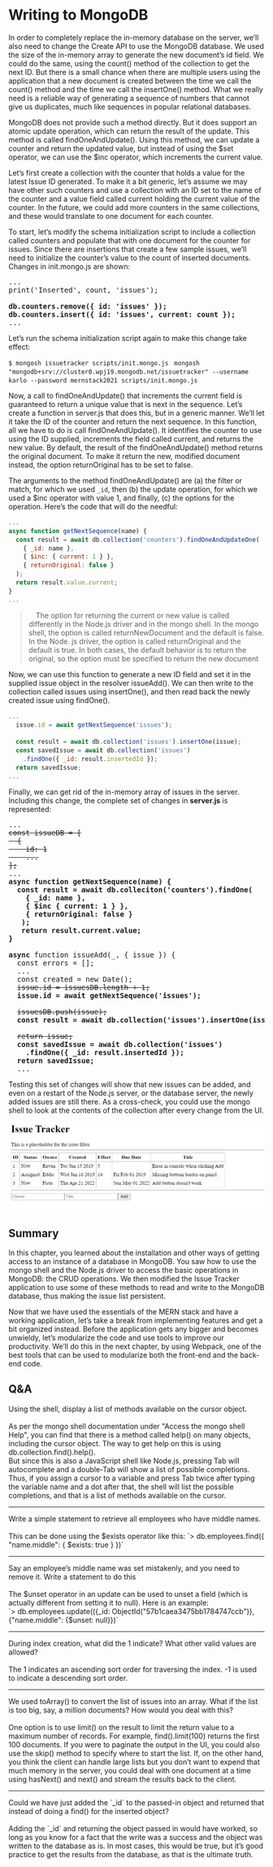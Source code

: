 # Writing to MongoDB

In order to completely replace the in-memory database on the server, we’ll also need to change the Create API to use the MongoDB database. 
We used the size of the in-memory array to generate the new document’s id field. We could do the same, using the count() method of the collection to get the next ID. But there is a small chance when there are multiple users using the application that a new document is created between the time we call the count() method and the time we call the insertOne() method. What we really need is a reliable way of generating a sequence of numbers that cannot give us duplicates, much like sequences in popular relational databases.

MongoDB does not provide such a method directly. But it does support an atomic update operation, which can return the result of the update. This method is called findOneAndUpdate(). Using this method, we can update a counter and return the updated value, but instead of using the $set operator, we can use the $inc operator, which increments the current value.

Let’s first create a collection with the counter that holds a value for the latest Issue ID generated. To make it a bit generic, let’s assume we may have other such counters and use a collection with an ID set to the name of the counter and a value field called current holding the current value of the counter. In the future, we could add more counters in the same collections, and these would translate to one document for each counter.

To start, let’s modify the schema initialization script to include a collection called counters and populate that with one document for the counter for issues. Since there are insertions that create a few sample issues, we’ll need to initialize the counter’s value to the count of inserted documents. Changes in init.mongo.js are shown:

<pre>
...
print('Inserted', count, 'issues');

<b>db.counters.remove({ id: 'issues' });
db.counters.insert({ id: 'issues', current: count });</b>
...
</pre>

Let’s run the schema initialization script again to make this change take effect:

`$ mongosh issuetracker scripts/init.mongo.js `
` mongosh "mongodb+srv://cluster0.wpj19.mongodb.net/issuetracker" --username karlo --password mernstack2021 scripts/init.mongo.js `

Now, a call to findOneAndUpdate() that increments the current field is guaranteed to return a unique value that is next in the sequence. Let’s create a function in server.js that does this, but in a generic manner. We’ll let it take the ID of the counter and return the next sequence. In this function, all we have to do is call findOneAndUpdate(). It identifies the counter to use using the ID supplied, increments the field called current, and returns the new value. By default, the result of the findOneAndUpdate() method returns the original document. To make it return the new, modified document instead, the option returnOriginal has to be set to false.

The arguments to the method findOneAndUpdate() are (a) the filter or match, for which we used `_id`, then (b) the update operation, for which we used a $inc operator with value 1, and finally, (c) the options for the operation. Here’s the code that will do the needful:

```js
...
async function getNextSequence(name) {
  const result = await db.collection('counters').findOneAndUpdateOne(
    { _id: name },
    { $inc: { current: 1 } },
    { returnOriginal: false }
  );
  return result.value.current; 
}
...    
```

 >  The option for returning the current or new value is called differently in the Node.js driver and in the mongo shell. In the mongo shell, the option is called
 returnNewDocument and the default is false. In the Node. js driver, the option is called returnOriginal and the default is true. In both cases, the default
 behavior is to return the original, so the option must be specified to return the new document


Now, we can use this function to generate a new ID field and set it in the supplied issue object in the resolver issueAdd(). We can then write to the collection called issues using insertOne(), and then read back the newly created issue using findOne().


```js
...
  issue.id = await getNextSequence('issues');
  
  const result = await db.collection('issues').insertOne(issue);
  const savedIssue = await db.collection('issues')
    .findOne({ _id: result.insertedId });
  return savedIssue;
...
```

Finally, we can get rid of the in-memory array of issues in the server. Including this change, the complete set of changes in **server.js** is represented: 

<pre>
...
<del>const issueDB = [
  {
    id: 1
    ...
];</del>
...
<b>async function getNextSequence(name) {
  const result = await db.colleciton('counters').findOne(
    { _id: name },
    { $inc { current: 1 } },
    { returnOriginal: false }
   );
   return result.current.value;
}

async</b> function issueAdd(_, { issue }) {
  const errors = [];
  ...
  const created = new Date();
  <del>issue.id = issuesDB.length + 1;</del>
  <b>issue.id = await getNextSequence('issues');</b>
  
  <del>issuesDB.push(issue);</del>
  <b>const result = await db.collection('issues').insertOne(issue);</b>
  
  <del>return issue;</del>
  <b>const savedIssue = await db.collection('issues')
    .findOne({ _id: result.insertedId });
  return savedIssue;</b>
  ...
</pre>

Testing this set of changes will show that new issues can be added, and even on a restart of the Node.js server, or the database server, the newly added issues are still there. As a cross-check, you could use the mongo shell to look at the contents of the collection after every change from the UI.

![add-button-teste](./resources/add-button-working.JPG)

## Summary

In this chapter, you learned about the installation and other ways of getting access to an instance of a
database in MongoDB. You saw how to use the mongo shell and the Node.js driver to access the basic
operations in MongoDB: the CRUD operations. We then modified the Issue Tracker application to use some
of these methods to read and write to the MongoDB database, thus making the issue list persistent.

Now that we have used the essentials of the MERN stack and have a working application, let’s take a
break from implementing features and get a bit organized instead. Before the application gets any bigger and becomes unwieldy, let’s modularize the code and use tools to improve our productivity. We’ll do this in the next chapter, by using Webpack, one of the best tools that can be used to modularize both the front-end and the back-end code.

## Q&A

Using the shell, display a list of methods available on the cursor object.
<br/><br/>
As per the mongo shell documentation under "Access the mongo shell Help", you can find that there is a method called help() on many objects, including the cursor object. The way to get help on this is using db.collection.find().help().<br />
But since this is also a JavaScript shell like Node.js, pressing Tab will autocomplete and a double-Tab will show a list of possible completions. Thus, if you assign a cursor to a variable and press Tab twice after typing the variable name and a dot after that, the shell will list the possible completions, and that is a list of methods available on the cursor.
<hr>
Write a simple statement to retrieve all employees who have middle names.
<br /><br/>
This can be done using the $exists operator like this:
`> db.employees.find({ "name.middle": { $exists: true } })`
<hr>
Say an employee’s middle name was set mistakenly, and you need to remove it. Write a statement to do this
<br/><br/>
The $unset operator in an update can be used to unset a field (which is actually different from setting it to null). Here is an example:<br />
`> db.employees.update(({_id: ObjectId("57b1caea3475bb1784747ccb")}, {"name.middle": {$unset: null}})`
<hr>
During index creation, what did the 1 indicate? What other valid values are allowed?
<br/><br/>
The 1 indicates an ascending sort order for traversing the index. -1 is used to indicate a descending sort order.
<hr>
We used toArray() to convert the list of issues into an array. What if the list is too big, say, a million documents? How would you deal with this?
<br/><br/>
One option is to use limit() on the result to limit the return value to a maximum number of records. For example, find().limit(100) returns the first 100 documents. If you were to paginate the output in the UI, you could also use the skip() method to specify where to start the list. If, on the other hand, you think the client can handle large lists but you don’t want to expend that much memory in the server, you could deal with one document at a time using hasNext() and next() and stream the results back to the client.
<hr>
Could we have just added the `_id` to the passed-in object and returned that instead of doing a find() for the inserted object?
<br/><br/>
Adding the `_id` and returning the object passed in would have worked, so long as you know for a fact that the write was a success and the object was written to the database as is. In most cases, this would be true, but it’s good practice to get the results from the database, as that is the ultimate truth.
